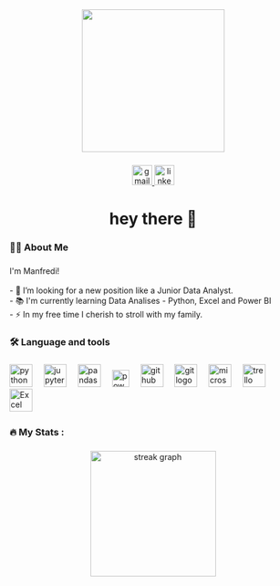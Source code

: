 <div align="center">
  <img src="Dashboard.gif" height="250" />
</div>


###

<div align="center">
  <a href="mailto:manfredi.di.sicilia@gmail.com?subject=Contato" target="_blank">
    <img src="https://upload.wikimedia.org/wikipedia/commons/7/7e/Gmail_icon_%282020%29.svg" height="35" alt="gmail logo"  />
  </a>
  <a href="https://www.linkedin.com/in/manfs/" target="_blank">
    <img src="https://upload.wikimedia.org/wikipedia/commons/8/81/LinkedIn_icon.svg" height="35" alt="linkedin logo"  />
  </a>
</div>

###

<h1 align="center">hey there 👋</h1>

###

<h3 align="left">👩‍💻  About Me</h3>

###

<p align="left">I'm Manfredi!<br><br>- 🔭 I’m looking for a new position like a Junior Data Analyst.<br>- 📚 I'm currently learning Data Analises - Python, Excel and Power BI<br>- ⚡️ In my free time I cherish to stroll with my family.</p>

###

<h3 align="left">🛠 Language and tools</h3>

###

<div align="left">
  <img src="https://cdn.jsdelivr.net/gh/devicons/devicon/icons/python/python-original.svg" height="40" alt="python logo"  />
  <img width="12" />
  <img src="https://cdn.jsdelivr.net/gh/devicons/devicon/icons/jupyter/jupyter-original.svg" height="40" alt="jupyter logo"  />
  <img width="12" />
  <img src="https://upload.wikimedia.org/wikipedia/commons/2/22/Pandas_mark.svg" height="40" alt="pandas logo"  />
  <img width="12" />
  <img src="https://logos-world.net/wp-content/uploads/2022/02/Microsoft-Power-BI-Symbol-700x394.png" height="30" alt="powerbi logo" />
  <img width="12" />
  <img src="https://github.githubassets.com/assets/GitHub-Mark-ea2971cee799.png" height="40" alt="github logo"  />
  <img width="12" />
  <img src="https://cdn.jsdelivr.net/gh/devicons/devicon/icons/git/git-original.svg" height="40" alt="git logo"  />
  <img width="12" />
  <img src="https://cdn.jsdelivr.net/gh/devicons/devicon/icons/microsoftsqlserver/microsoftsqlserver-plain.svg" height="40" alt="microsoftsqlserver logo"  />
  <img width="12" />
  <img src="https://cdn.jsdelivr.net/gh/devicons/devicon/icons/trello/trello-plain.svg" height="40" alt="trello logo"  />
  <img width="12" />
  <img src="https://upload.wikimedia.org/wikipedia/commons/3/34/Microsoft_Office_Excel_%282019%E2%80%93present%29.svg" height="40" alt="Excel logo"  />
  <img width="12" />
</div>

###

<h3 align="left">🔥   My Stats :</h3>

###

<div align="center">
  <img src="https://streak-stats.demolab.com?user=Manfredi-Data-Insights&locale=en&mode=daily&theme=dark&hide_border=false&border_radius=5&order=3" height="220" alt="streak graph"  />
</div>

###

